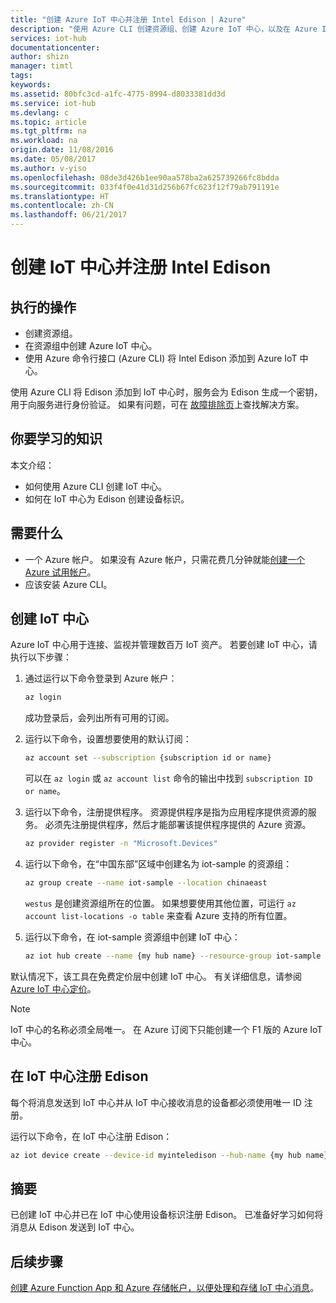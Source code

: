 ```yaml
---
title: "创建 Azure IoT 中心并注册 Intel Edison | Azure"
description: "使用 Azure CLI 创建资源组、创建 Azure IoT 中心，以及在 Azure IoT 中心注册 Edison。"
services: iot-hub
documentationcenter: 
author: shizn
manager: timtl
tags: 
keywords: 
ms.assetid: 80bfc3cd-a1fc-4775-8994-d8033381dd3d
ms.service: iot-hub
ms.devlang: c
ms.topic: article
ms.tgt_pltfrm: na
ms.workload: na
origin.date: 11/08/2016
ms.date: 05/08/2017
ms.author: v-yiso
ms.openlocfilehash: 08de3d426b1ee90aa578ba2a625739266fc8bdda
ms.sourcegitcommit: 033f4f0e41d31d256b67fc623f12f79ab791191e
ms.translationtype: HT
ms.contentlocale: zh-CN
ms.lasthandoff: 06/21/2017
---
```

# <a name="create-your-iot-hub-and-register-intel-edison"></a>创建 IoT 中心并注册 Intel Edison
## <a name="what-you-will-do"></a>执行的操作
* 创建资源组。
* 在资源组中创建 Azure IoT 中心。
* 使用 Azure 命令行接口 (Azure CLI) 将 Intel Edison 添加到 Azure IoT 中心。

使用 Azure CLI 将 Edison 添加到 IoT 中心时，服务会为 Edison 生成一个密钥，用于向服务进行身份验证。 如果有问题，可在 [故障排除页][troubleshooting]上查找解决方案。

## <a name="what-you-will-learn"></a>你要学习的知识
本文介绍：
* 如何使用 Azure CLI 创建 IoT 中心。
* 如何在 IoT 中心为 Edison 创建设备标识。

## <a name="what-you-need"></a>需要什么
* 一个 Azure 帐户。 如果没有 Azure 帐户，只需花费几分钟就能[创建一个 Azure 试用帐户](https://www.azure.cn/pricing/1rmb-trial/)。
* 应该安装 Azure CLI。

## <a name="create-your-iot-hub"></a>创建 IoT 中心
Azure IoT 中心用于连接、监视并管理数百万 IoT 资产。 若要创建 IoT 中心，请执行以下步骤：

1. 通过运行以下命令登录到 Azure 帐户：

   ```bash
   az login
   ```

   成功登录后，会列出所有可用的订阅。

2. 运行以下命令，设置想要使用的默认订阅：

   ```bash
   az account set --subscription {subscription id or name}
   ```

   可以在 `az login` 或 `az account list` 命令的输出中找到 `subscription ID or name`。

3. 运行以下命令，注册提供程序。 资源提供程序是指为应用程序提供资源的服务。 必须先注册提供程序，然后才能部署该提供程序提供的 Azure 资源。

   ```bash
   az provider register -n "Microsoft.Devices"
   ```
4. 运行以下命令，在“中国东部”区域中创建名为 iot-sample 的资源组：

   ```bash
   az group create --name iot-sample --location chinaeast
   ```

   `westus` 是创建资源组所在的位置。 如果想要使用其他位置，可运行 `az account list-locations -o table` 来查看 Azure 支持的所有位置。

5. 运行以下命令，在 iot-sample 资源组中创建 IoT 中心：

   ```bash
   az iot hub create --name {my hub name} --resource-group iot-sample
   ```

默认情况下，该工具在免费定价层中创建 IoT 中心。 有关详细信息，请参阅 [Azure IoT 中心定价](https://www.azure.cn/pricing/details/iot-hub/)。

> [!NOTE] 
> IoT 中心的名称必须全局唯一。
> 在 Azure 订阅下只能创建一个 F1 版的 Azure IoT 中心。

## <a name="register-edison-in-your-iot-hub"></a>在 IoT 中心注册 Edison
每个将消息发送到 IoT 中心并从 IoT 中心接收消息的设备都必须使用唯一 ID 注册。

运行以下命令，在 IoT 中心注册 Edison：

```bash
az iot device create --device-id myinteledison --hub-name {my hub name}
```

## <a name="summary"></a>摘要
已创建 IoT 中心并已在 IoT 中心使用设备标识注册 Edison。 已准备好学习如何将消息从 Edison 发送到 IoT 中心。

## <a name="next-steps"></a>后续步骤
[创建 Azure Function App 和 Azure 存储帐户，以便处理和存储 IoT 中心消息][process-and-store-iot-hub-messages]。

<!-- Images and links -->

[troubleshooting]: ./iot-hub-intel-edison-kit-c-troubleshooting.md
[process-and-store-iot-hub-messages]: ./iot-hub-intel-edison-kit-c-lesson3-deploy-resource-manager-template.md